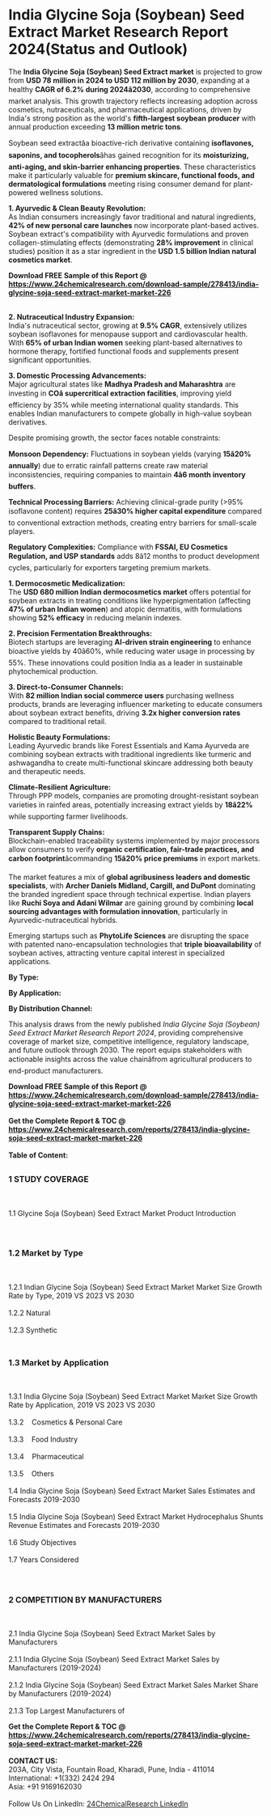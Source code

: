 <h1>India Glycine Soja (Soybean) Seed Extract Market Research Report 2024(Status and Outlook)</h1><p>The <strong>India Glycine Soja (Soybean) Seed Extract market</strong> is projected to grow from <strong>USD 78 million in 2024 to USD 112 million by 2030</strong>, expanding at a healthy <strong>CAGR of 6.2% during 2024â2030</strong>, according to comprehensive market analysis. This growth trajectory reflects increasing adoption across cosmetics, nutraceuticals, and pharmaceutical applications, driven by India's strong position as the world's <strong>fifth-largest soybean producer</strong> with annual production exceeding <strong>13 million metric tons</strong>.</p><p>Soybean seed extractâa bioactive-rich derivative containing <strong>isoflavones, saponins, and tocopherols</strong>âhas gained recognition for its <strong>moisturizing, anti-aging, and skin-barrier enhancing properties</strong>. These characteristics make it particularly valuable for <strong>premium skincare, functional foods, and dermatological formulations</strong> meeting rising consumer demand for plant-powered wellness solutions.</p><p><strong>1. Ayurvedic &amp; Clean Beauty Revolution:</strong><br>
As Indian consumers increasingly favor traditional and natural ingredients, <strong>42% of new personal care launches</strong> now incorporate plant-based actives. Soybean extract's compatibility with Ayurvedic formulations and proven collagen-stimulating effects (demonstrating <strong>28% improvement</strong> in clinical studies) position it as a star ingredient in the <strong>USD 1.5 billion Indian natural cosmetics market</strong>.</p><div><b>Download FREE Sample of this Report @ 
            <a href="https://www.24chemicalresearch.com/download-sample/278413/india-glycine-soja-seed-extract-market-market-226">
            https://www.24chemicalresearch.com/download-sample/278413/india-glycine-soja-seed-extract-market-market-226</a></b></div><br><p><strong>2. Nutraceutical Industry Expansion:</strong><br>
India's nutraceutical sector, growing at <strong>9.5% CAGR</strong>, extensively utilizes soybean isoflavones for menopause support and cardiovascular health. With <strong>65% of urban Indian women</strong> seeking plant-based alternatives to hormone therapy, fortified functional foods and supplements present significant opportunities.</p><p><strong>3. Domestic Processing Advancements:</strong><br>
Major agricultural states like <strong>Madhya Pradesh and Maharashtra</strong> are investing in <strong>COâ supercritical extraction facilities</strong>, improving yield efficiency by 35% while meeting international quality standards. This enables Indian manufacturers to compete globally in high-value soybean derivatives.</p><p>Despite promising growth, the sector faces notable constraints:</p><p><strong>Monsoon Dependency:</strong> Fluctuations in soybean yields (varying <strong>15â20% annually</strong>) due to erratic rainfall patterns create raw material inconsistencies, requiring companies to maintain <strong>4â6 month inventory buffers</strong>.</p><p><strong>Technical Processing Barriers:</strong> Achieving clinical-grade purity (&gt;95% isoflavone content) requires <strong>25â30% higher capital expenditure</strong> compared to conventional extraction methods, creating entry barriers for small-scale players.</p><p><strong>Regulatory Complexities:</strong> Compliance with <strong>FSSAI, EU Cosmetics Regulation, and USP standards</strong> adds 8â12 months to product development cycles, particularly for exporters targeting premium markets.</p><p><strong>1. Dermocosmetic Medicalization:</strong><br>
The <strong>USD 680 million Indian dermocosmetics market</strong> offers potential for soybean extracts in treating conditions like hyperpigmentation (affecting <strong>47% of urban Indian women</strong>) and atopic dermatitis, with formulations showing <strong>52% efficacy</strong> in reducing melanin indexes.</p><p><strong>2. Precision Fermentation Breakthroughs:</strong><br>
Biotech startups are leveraging <strong>AI-driven strain engineering</strong> to enhance bioactive yields by 40â60%, while reducing water usage in processing by 55%. These innovations could position India as a leader in sustainable phytochemical production.</p><p><strong>3. Direct-to-Consumer Channels:</strong><br>
With <strong>82 million Indian social commerce users</strong> purchasing wellness products, brands are leveraging influencer marketing to educate consumers about soybean extract benefits, driving <strong>3.2x higher conversion rates</strong> compared to traditional retail.</p><p><strong>Holistic Beauty Formulations:</strong><br>
	Leading Ayurvedic brands like Forest Essentials and Kama Ayurveda are combining soybean extracts with traditional ingredients like turmeric and ashwagandha to create multi-functional skincare addressing both beauty and therapeutic needs.</p><p><strong>Climate-Resilient Agriculture:</strong><br>
	Through PPP models, companies are promoting drought-resistant soybean varieties in rainfed areas, potentially increasing extract yields by <strong>18â22%</strong> while supporting farmer livelihoods.</p><p><strong>Transparent Supply Chains:</strong><br>
	Blockchain-enabled traceability systems implemented by major processors allow consumers to verify <strong>organic certification, fair-trade practices, and carbon footprint</strong>âcommanding <strong>15â20% price premiums</strong> in export markets.</p><p>The market features a mix of <strong>global agribusiness leaders and domestic specialists</strong>, with <strong>Archer Daniels Midland, Cargill, and DuPont</strong> dominating the branded ingredient space through technical expertise. Indian players like <strong>Ruchi Soya and Adani Wilmar</strong> are gaining ground by combining <strong>local sourcing advantages with formulation innovation</strong>, particularly in Ayurvedic-nutraceutical hybrids.</p><p>Emerging startups such as <strong>PhytoLife Sciences</strong> are disrupting the space with patented nano-encapsulation technologies that <strong>triple bioavailability</strong> of soybean actives, attracting venture capital interest in specialized applications.</p><p><strong>By Type:</strong></p><p><strong>By Application:</strong></p><p><strong>By Distribution Channel:</strong></p><p>This analysis draws from the newly published <em>India Glycine Soja (Soybean) Seed Extract Market Research Report 2024</em>, providing comprehensive coverage of market size, competitive intelligence, regulatory landscape, and future outlook through 2030. The report equips stakeholders with actionable insights across the value chainâfrom agricultural producers to end-product manufacturers.</p><div><b>Download FREE Sample of this Report @ 
            <a href="https://www.24chemicalresearch.com/download-sample/278413/india-glycine-soja-seed-extract-market-market-226">
            https://www.24chemicalresearch.com/download-sample/278413/india-glycine-soja-seed-extract-market-market-226</a></b></div><br><div><b>Get the Complete Report & TOC @ 
            <a href="https://www.24chemicalresearch.com/reports/278413/india-glycine-soja-seed-extract-market-market-226">
            https://www.24chemicalresearch.com/reports/278413/india-glycine-soja-seed-extract-market-market-226</a></b></div><br>
            <b>Table of Content:</b><p><h2><span style="font-size:16px"><strong>1 STUDY COVERAGE</strong></span></h2><br />
<p>1.1 Glycine Soja (Soybean) Seed Extract Market Product Introduction</p><br />
<h2><span style="font-size:16px"><strong>1.2 Market by Type</strong></span></h2><br />
<p>1.2.1 Indian Glycine Soja (Soybean) Seed Extract Market Market Size Growth Rate by Type, 2019 VS 2023 VS 2030<br /><br />
1.2.2 Natural&nbsp;&nbsp; &nbsp;<br /><br />
1.2.3 Synthetic<br /><br />
<h2><span style="font-size:16px"><strong>1.3 Market by Application</strong></span></h2><br />
<p>1.3.1 India Glycine Soja (Soybean) Seed Extract Market Market Size Growth Rate by Application, 2019 VS 2023 VS 2030<br /><br />
1.3.2&nbsp;&nbsp; &nbsp;Cosmetics & Personal Care<br /><br />
1.3.3&nbsp;&nbsp; &nbsp;Food Industry<br /><br />
1.3.4&nbsp;&nbsp; &nbsp;Pharmaceutical<br /><br />
1.3.5&nbsp;&nbsp; &nbsp;Others<br /><br />
1.4 India Glycine Soja (Soybean) Seed Extract Market Sales Estimates and Forecasts 2019-2030<br /><br />
1.5 India Glycine Soja (Soybean) Seed Extract Market Hydrocephalus Shunts Revenue Estimates and Forecasts 2019-2030<br /><br />
1.6 Study Objectives<br /><br />
1.7 Years Considered</p><br />
<h2><span style="font-size:16px"><strong>2 COMPETITION BY MANUFACTURERS</strong></span></h2><br />
<p>2.1 India Glycine Soja (Soybean) Seed Extract Market Sales by Manufacturers<br /><br />
2.1.1 India Glycine Soja (Soybean) Seed Extract Market Sales by Manufacturers (2019-2024)<br /><br />
2.1.2 India Glycine Soja (Soybean) Seed Extract Market Sales Market Share by Manufacturers (2019-2024)<br /><br />
2.1.3 Top Largest Manufacturers of</p><div><b>Get the Complete Report & TOC @ 
            <a href="https://www.24chemicalresearch.com/reports/278413/india-glycine-soja-seed-extract-market-market-226">
            https://www.24chemicalresearch.com/reports/278413/india-glycine-soja-seed-extract-market-market-226</a></b></div><br><b>CONTACT US:</b><br>
            203A, City Vista, Fountain Road, Kharadi, Pune, India - 411014<br>
            International: +1(332) 2424 294<br>
            Asia: +91 9169162030 <br><br>
            Follow Us On LinkedIn: <a href="https://www.linkedin.com/company/24chemicalresearch/">24ChemicalResearch LinkedIn</a>
